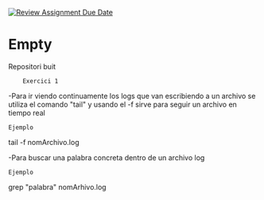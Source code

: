 [![Review Assignment Due Date](https://classroom.github.com/assets/deadline-readme-button-22041afd0340ce965d47ae6ef1cefeee28c7c493a6346c4f15d667ab976d596c.svg)](https://classroom.github.com/a/ULiw8LbN)
# Empty
Repositori buit




        Exercici 1
-Para ir viendo continuamente los logs que van escribiendo a un archivo se utiliza el comando "tail" y usando el -f sirve para seguir un archivo en tiempo real

    Ejemplo 
tail -f nomArchivo.log



-Para buscar una palabra concreta dentro de un archivo log

    Ejemplo 
grep "palabra" nomArhivo.log